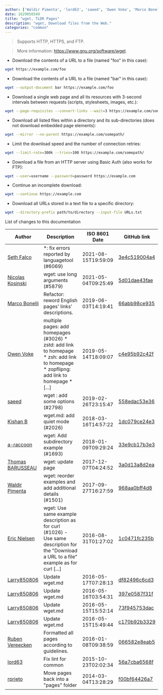 ```yaml
---
author: ['Waldir Pimenta', 'lord63', 'saeed', 'Owen Voke', 'Marco Bonelli', 'Thomas BARUSSEAU', 'Ruben Vereecken', 'Larry850806', 'a-raccoon', 'Eric Nielsen', 'Kishan B', 'Nicolas Kosinski', 'rprieto', 'Seth Falco']
date: 1629050349
title: "wget, TLDR Pages"
description: "wget, Download files from the Web."
categories: "common"
---
```

> Supports HTTP, HTTPS, and FTP.

> More information: <https://www.gnu.org/software/wget>.

- Download the contents of a URL to a file (named "foo" in this case):

```bash
wget https://example.com/foo
```

- Download the contents of a URL to a file (named "bar" in this case):

```bash
wget --output-document bar https://example.com/foo
```

- Download a single web page and all its resources with 3-second intervals between requests (scripts, stylesheets, images, etc.):

```bash
wget --page-requisites --convert-links --wait=3 https://example.com/somepage.html
```

- Download all listed files within a directory and its sub-directories (does not download embedded page elements):

```bash
wget --mirror --no-parent https://example.com/somepath/
```

- Limit the download speed and the number of connection retries:

```bash
wget --limit-rate=300k --tries=100 https://example.com/somepath/
```

- Download a file from an HTTP server using Basic Auth (also works for FTP):

```bash
wget --user=username --password=password https://example.com
```

- Continue an incomplete download:

```bash
wget --continue https://example.com
```

- Download all URLs stored in a text file to a specific directory:

```bash
wget --directory-prefix path/to/directory --input-file URLs.txt
```
List of changes to this documentation


Author | Description | ISO 8601 Date | GitHub link
------|-----|-----|-----
[Seth Falco](mailto:seth@falco.fun) | *: fix errors reported by languagetool (#6069) | 2021-08-15T19:59:09 | [3e4c519004a4](https://github.com/tldr-pages/tldr/commit/3e4c519004a471c861cdc609fd7239ee3355671c)
[Nicolas Kosinski](mailto:nicokosi@yahoo.com) | wget: use long arguments (#5879) | 2021-05-04T09:25:49 | [5d01dae43fae](https://github.com/tldr-pages/tldr/commit/5d01dae43fae9f8dcf5d5f1d7df2d7104ece7907)
[Marco Bonelli](mailto:marco@mebeim.net) | Refactor: reword English pages' links' descriptions. | 2019-06-03T14:19:41 | [66abb98ce935](https://github.com/tldr-pages/tldr/commit/66abb98ce935c0f4516bf30c4d6da72180d5a3ab)
[Owen Voke](mailto:owzie123@gmail.com) | multiple pages: add homepages (#3026) * zstd: add link to homepage * zsh: add link to homepage * zopflipng: add link to homepage * [...] | 2019-05-14T18:09:07 | [c4e95b92c42f](https://github.com/tldr-pages/tldr/commit/c4e95b92c42fe9fe8428c8d7c8cd5ad8d0bd1b0b)
[saeed](mailto:39596095+smzm@users.noreply.github.com) | wget : add some options (#2798) | 2019-02-26T23:15:47 | [558edac53e36](https://github.com/tldr-pages/tldr/commit/558edac53e36792c2146e9134ebd43673df3c762)
[Kishan B](mailto:kishancs46@gmail.com) | wget.md: add quiet mode (#2026) | 2018-03-16T14:57:22 | [1dc079ce24e3](https://github.com/tldr-pages/tldr/commit/1dc079ce24e3f5fe9e0cce14a4562bbc16887b72)
[a-raccoon](mailto:a-raccoon.gethub@vulp.us) | wget: Add subdirectory example (#1693) | 2018-01-09T09:29:24 | [33e9cb17b3e3](https://github.com/tldr-pages/tldr/commit/33e9cb17b3e3c72a36afa8ac62a6b5f872d32220)
[Thomas BARUSSEAU](mailto:Thomas.BARUSSEAU@ingenico.com) | wget: update page | 2017-12-07T04:24:52 | [3a0d13a8d2ea](https://github.com/tldr-pages/tldr/commit/3a0d13a8d2eab14f0cb8dcc08140aee49105e8fc)
[Waldir Pimenta](mailto:waldyrious@gmail.com) | wget: reorder examples and add additional details (#1501) | 2017-09-27T16:27:59 | [968aa0bff4d8](https://github.com/tldr-pages/tldr/commit/968aa0bff4d8ab71cdf6111b0298f240b6fa4675)
[Eric Nielsen](mailto:eric@amalgamar.com.br) | wget: Use same example description as for curl (#1026) - Use same description for the "Download a URL to a file" example as for curl [...] | 2016-08-31T01:27:02 | [1c0471fc235b](https://github.com/tldr-pages/tldr/commit/1c0471fc235beff146d84c8a4914ae87b7e8294d)
[Larry850806](mailto:pudding850806@gmail.com) | Update wget.md | 2016-05-17T07:28:13 | [df82496c6cd3](https://github.com/tldr-pages/tldr/commit/df82496c6cd32524acd65ca8bff56ebd50667f7b)
[Larry850806](mailto:pudding850806@gmail.com) | Update wget.md | 2016-05-16T03:54:31 | [397e0587f31f](https://github.com/tldr-pages/tldr/commit/397e0587f31fa0a47ae856348680cc281e00d51f)
[Larry850806](mailto:pudding850806@gmail.com) | Update wget.md | 2016-05-15T15:52:14 | [73f945753dac](https://github.com/tldr-pages/tldr/commit/73f945753dacf07ccc8a92851ce2b4a50e4b760a)
[Larry850806](mailto:pudding850806@gmail.com) | Update wget.md | 2016-05-15T15:49:44 | [c170b92b3329](https://github.com/tldr-pages/tldr/commit/c170b92b33295c4e610b7ac3281d2e41fabdce92)
[Ruben Vereecken](mailto:rubenvereecken@gmail.com) | Formatted all pages according to guidelines. | 2016-01-08T09:38:59 | [066582e8eab5](https://github.com/tldr-pages/tldr/commit/066582e8eab57bce9861cc8d379e158d61f1cc95)
[lord63](mailto:lord63.j@gmail.com) | Fix lint for common | 2015-10-23T02:02:34 | [56a7cba6568f](https://github.com/tldr-pages/tldr/commit/56a7cba6568fcdaaeca2ddf0b80341cfc7de6285)
[rprieto](mailto:choicesmade@gmail.com) | Move pages back into a "pages" folder | 2014-03-04T13:28:29 | [f00bf64426a7](https://github.com/tldr-pages/tldr/commit/f00bf64426a792ee3aac792f9c0aec3f8b1eaa7d)

